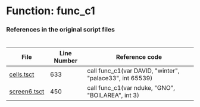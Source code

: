 # Function: func_c1
### References in the original script files

#

| File | Line Number | Reference code |
| --- | --- | --- |
| [cells.tsct](../../../out/cells.tsct#L633) | 633 | call func_c1(var DAVID, "winter", "palace33", int 65539) |
| [screen6.tsct](../../../out/screen6.tsct#L450) | 450 | call func_c1(var nduke, "GNO", "BOILAREA", int 3) |
